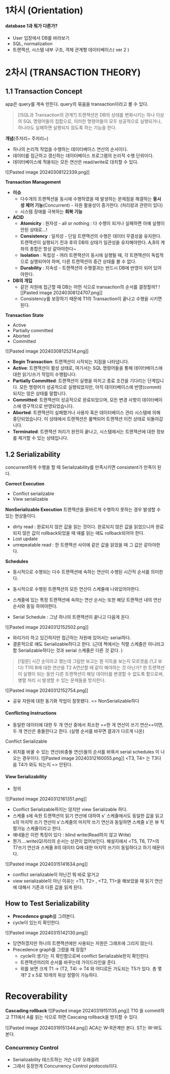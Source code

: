 
# 1차시 (Orientation)

#### database 1과 뭐가 다른가?
- User 입장에서 DB를 바라보기
- SQL, normalization
- 트랜잭션, 시스템 내부 구조, 객체 관계형 데이터베이스( ver 2 )


# 2차시 (TRANSACTION THEORY)

## 1.1 Transaction Concept

app은 query를 계속 만든다. 
query의 묶음을 transaction이라고 볼 수 있다. 

>[!SQL과 Transaction의 관계?]
>트랜잭션은 DB의 상태를 변화시키는 하나 이상의 SQL 명령어들의 집합으로, 이러한 명령어들이 모두 성공적으로 실행되거나, 하나라도 실패하면 실행되지 않도록 하는 기능을 한다. 

**개념**(주저리~ 주저리~)
- 하나의 논리적 작업을 수행하는 데이터베이스 연산의 순서이다. 
- 데이터를 접근하고 갱신하는 데이터베이스 프로그램의 논리적 수행 단위이다. 
- 데이터베이스에 적용되는 모든 연산은 read/write로 대치할 수 있다. 

![[Pasted image 20240308122339.png]]


**Transaction Management**
- **이슈**
	- 다수개의 트랜젝션을 동시에 수행하였을 때 발생하는 문제점을 해결하는 **동시성 제어 기능**(Concurrent)  - 자원 활용성이 증가한다. (처리량과 관련이 있다)
	- 시스템 장애를 극복하는 **회복 기능**
- **ACID**
	- **Atomicity** : 원자성 - all or nothing : 다 수행이 되거나 실패하면 아예 실행이 안된 상태로...!
	- **Consistency** : 일치성 - 단일 트랜잭션의 수행은 데이터 무결성을 유지한다. 트랜잭션이 실행되기 전과 후의 DB의 상태가 일관성을 유지해야한다. A,B의 계좌의 총합은 항상 같아야한다~
	- **Isolation** : 독립성 - 여러 트랜잭션이 동시에 실행될 때, 각 트랜잭션이 독립적으로 실행되어야 하며, 다른 트랜잭션의 중간 상태를 볼 수 없다. 
	- **Durability** : 지속성 - 트랜잭션의 수행결과는 반드시 DB에 반영이 되어 있어야한다.  
- **DB의 개입**
	- 같은 자원에 접근할 때 DB는 어떤 식으로 transaction의 순서를 결정할까? 
	![[Pasted image 20240308124707.png]]
	- Consistency를 보장하기 때문에 T1의 Transaction이 끝나고 수행을 시키면 된다. 

**Transaction State**
- Active
- Partially committed
- Aborted
- Committed

![[Pasted image 20240308125214.png]]
- **Begin Transaction**: 트랜잭션이 시작되는 지점을 나타냅니다.
- **Active**: 트랜잭션이 활성 상태로, 여기서는 SQL 명령어들을 통해 데이터베이스에 대한 읽기/쓰기 작업이 수행됩니다.
- **Partially Committed**: 트랜잭션이 실행을 마치고 종료 조건을 기다리는 단계입니다. 모든 명령어가 성공적으로 실행되었지만, 아직 데이터베이스에 반영(commit)되지는 않은 상태를 말합니다.
- **Committed**: 트랜잭션이 성공적으로 완료되었으며, 모든 변경 사항이 데이터베이스에 영구적으로 반영되었습니다.
- **Aborted**: 트랜잭션이 실패했거나 사용자 혹은 데이터베이스 관리 시스템에 의해 중단되었습니다. 이 상태에서 트랜잭션은 롤백되어 트랜잭션 이전 상태로 되돌아갑니다.
- **Terminated**: 트랜잭션 처리가 완전히 끝나고, 시스템에서는 트랜잭션에 대한 정보를 제거할 수 있는 상태입니다.

## 1.2 Serializability

concurrent하게 수행을 할 때 Serializability를 만족시키면 consistent가 만족이 된다. 

**Correct Execution**
- Conflict serializable
- View serializable

**NonSerializable Execution** 
트랜잭션을 올바르게 수행하지 못하는 경우 발생할 수 있는 현상들이다. 
- dirty read : 완료되지 않은 값을 읽는 것이다. 완료되지 않은 값을 읽었으니까 완료되지 않은 값이 rollback되었을 때 얘를 읽는 애도 rollback되어야 한다. 
- Lost update
- unrepeatable read : 한 트랜잭션 사이에 같은 값을 읽었을 때 그 값은 같아야한다. 

**Schedules**
- 동시적으로 수행되는 다수 트랜잭션에 속하는 연산이 수행된 시간적 순서를 의미한다. 
- 동시적으로 수행된 트랜잭션의 모든 연산이 스케줄에 나와있어야한다. 
- 스케줄에 있는 특정 트랜잭션에 속하는 연산 순서는 또한 해당 트랜잭션 내의 연산 순서와 동일 하여야한다. 

- Serial Schedule : 그냥 하나의 트랜잭션이 끝나고 다음게 온다. 

![[Pasted image 20240312152502.png]]
- 와리가리 하고 있긴하지만 접근하는 자원에 있어서는 serial하다. 
- 결론적으로 얘도 Serializable하다고 한다. (근데 책에서는 직렬 스케줄은 아니라고 함 Serializable하다는 것과 serial 스케줄은 다른 것 같다. )

>[!질문]
>시간 순이라고 했는데 그림만 보고는 뭔 이득을 보는지 모르겟음 (1,2 보다)
>T1의 B에 대한 연산을 T2 A연산할 때 같이 해야하는 것 아닌가?
>한 트랜잭션이 실행이 되는 동안 다른 트랜잭션이 해당 데이터를 변경할 수 없도록 함으로써, 병렬 처리 시 발생할 수 있는 문제들을 방지한다. 


![[Pasted image 20240312152754.png]]
- 공유 자원에 대한 동기화 작업이 잘못됐다. => NonSerializable하다 

#### Conflicting Instructions
- 동일한 데이터에 대한 두 개 연산 중에서 최소한 ==한 개 연산이 쓰기 연산==이면, 두 개 연산은 충돌한다고 한다. (실행 순서를 바꾸면 결과가 다르게 나온)

Conflict Serializable
- 위치를 바꿀 수 있는 연산(비충돌 연산)들의 순서를 바꿔서 serial schedules 이 나오는 경우이다. 
![[Pasted image 20240312160055.png]]
<T3, T4> 는 T3다음 T4가 와도 되는지 => 안된다. 

#### View Serializability 
- 정의

![[Pasted image 20240312161351.png]]
- Conflict Serializable하지는 않지만 view Serializable 하다. 
- 스케줄 s에 속한 트랜잭션의 읽기 연산에 대하여 s' 스케줄에서도 동일한 값을 읽고 s의 마지막 쓰기 연산이 s'스케줄의 마지막 쓰기 연산과 동일하면 스케줄 s'은 뷰 직렬가능 스케줄이라고 한다. 
- 얘네들은 이런 특징이 있다 : blind write(Read하지 않고 Write)
- 뭔가....write(Q)끼리의 순서는 상관이 없어보인다. 해설지에서 <T5, T6, T7>의 T7쓰기 연산과 스케줄 8의 데이터 Q에 대한 마지막 쓰기이 동일하다고 하기 때문이다. 

![[Pasted image 20240315141634.png]]
- conflict serializable이 아닌건 뭐 바로 알거고
- view serializable이 아닌 이유는 <T1, T2> , <T2, T1>을 해보았을 때 읽기 연산에 대해서 기존과 다른 값을 읽게 된다. 

## How to Test Serializability

- **Precedence graph**를 그려본다. 
- cycle이 있는지 확인한다. 

![[Pasted image 20240315142130.png]]
- 당연하겠지만 하나의 트랜잭션에만 사용되는 자원은 그래프에 그리지 않는다. 
- Precedence graph를 그렸을 때 장점?
	- cycle이 생기는 지 확인함으로써 conflict Serializable한지 확인한다. 
	- 트랜잭션끼리의 순서를 바꾸는데 가이드라인을 준다. 
	- 위를 보면 크게 T1 -> (T2, T4) -> T4 와 어디로든 가도되는 T5가 있다.  총 몇개? 2 x 5로 10개의 위상 정렬이 가능하다. 


# Recoverability

**Cascading rollback**
![[Pasted image 20240319151135.png]]
T10 을 commit하고 T11에서 A를 읽는 식으로 하면 Cascaing rollback을 방지할 수 있다. 


![[Pasted image 20240319151344.png]]
ACA는 W-R관계만 본다. ST는 W-W도 본다. 

### Concurrency Control
- Serializability 테스트하는 거슨 너무 오래걸려
- 그래서 등장한게 Concurrency Control protocols이다. 